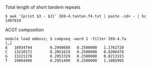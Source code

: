 Total length of short tandem repeats
```
$ awk '{print $3 - $2}' I69-4.tantan.f4.txt | paste -sd+ - | bc
1497819
```

ACGT composition
```
module load emboss; $ compseq -word 1 -filter I69-4.fa
[…]
A	18934744		0.2940680	0.2500000	1.1762720
C	13210172		0.2051619	0.2500000	0.8206478
G	13221178		0.2053329	0.2500000	0.8213315
T	19004406		0.2951499	0.2500000	1.1805995
```
